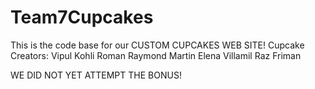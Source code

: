 Team7Cupcakes
=============
This is the code base for our CUSTOM CUPCAKES WEB SITE!
Cupcake Creators:
Vipul Kohli
Roman
Raymond Martin
Elena Villamil
Raz Friman


WE DID NOT YET ATTEMPT THE BONUS!
